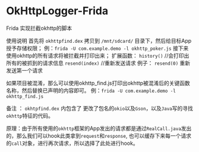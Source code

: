 # OkHttpLogger-Frida
Frida 实现拦截okhttp的脚本


使用说明
首先将 `okhttpfind.dex` 拷贝到 `/mnt/sdcard/` 目录下，然后给目标App授予存储权限；
例：`frida -U com.example.demo -l okhttp_poker.js`
接下来使用okhttp的所有请求将被拦截并打印出来；
扩展函数：
    `history()`   //会打印出所有的被抓到的请求信息
	`resend(index)`   //重新发送请求 例子： `resend(0)` 重新发送第一个请求
		
	
如果项目被混淆，那么可以使用okhttp_find.js打印出okhttp被混淆后的关键函数名称，然后替换已声明的内容即可。
例：`frida -U com.example.demo -l okhttp_find.js`

备注 ： `okhtpfind.dex` 内包含了 更改了包名的`okio`以及`Gson`，以及`Java`写的寻找`okhttp`特征的代码。

原理：由于所有使用的`okhttp`框架的App发出的请求都是通过`RealCall.java`发出的，那么我们可以hook此类拿到`request`和`response`,
也可以缓存下来每一个请求的`call`对象，进行再次请求，所以选择了此处进行hook。